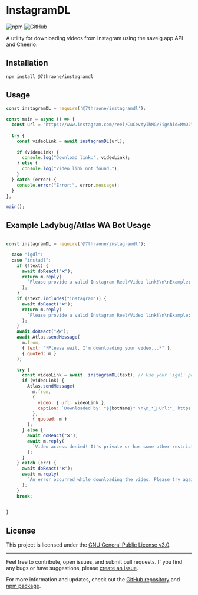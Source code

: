# InstagramDL

![npm](https://img.shields.io/npm/v/@7thraone/instagramdl?color=%231e81b0&style=for-the-badge)
![GitHub](https://img.shields.io/github/license/7thRA-ONE/INSTAGRAMDL?color=%231e81b0&style=for-the-badge)

A utility for downloading videos from Instagram using the saveig.app API and Cheerio.

## Installation

```bash
npm install @7thraone/instagramdl
```

## Usage

```javascript
const instagramDL = require('@7thraone/instagramdl');

const main = async () => {
  const url = "https://www.instagram.com/reel/CuCevAyIhMG/?igshid=MmU2YjMzNjRlOQ==";
  
  try {
    const videoLink = await instagramDL(url);
    
    if (videoLink) {
      console.log("Download link:", videoLink);
    } else {
      console.log("Video link not found.");
    }
  } catch (error) {
    console.error("Error:", error.message);
  }
};

main();
```

## Example Ladybug/Atlas WA Bot Usage

```javascript

const instagramDL = require('@7thraone/instagramdl');

  case "igdl":
  case "instadl":
    if (!text) {
      await doReact("❌");
      return m.reply(
        `Please provide a valid Instagram Reel/Video link!\n\nExample: *${prefix}igdl https://www.instagram.com/p/CP7Y4Y8J8ZU/*`
      );
    }
    if (!text.includes("instagram")) {
      await doReact("❌");
      return m.reply(
        `Please provide a valid Instagram Reel/Video link!\n\nExample: *${prefix}igdl https://www.instagram.com/p/CP7Y4Y8J8ZU/*`
      );
    }
    await doReact("📥");
    await Atlas.sendMessage(
      m.from,
      { text: "*Please wait, I'm downloading your video...*" },
      { quoted: m }
    );

    try {
      const videoLink = await  instagramDL(text); // Use your 'igdl' package here
      if (videoLink) {
        Atlas.sendMessage(
          m.from,
          {
            video: { url: videoLink },
            caption: `Downloaded by: *${botName}* \n\n_*🧩 Url:*_ https://github.com/yourusername/igdl \n`,
          },
          { quoted: m }
        );
      } else {
        await doReact("❌");
        await m.reply(
          `Video access denied! It's private or has some other restrictions.`
        );
      }
    } catch (err) {
      await doReact("❌");
      await m.reply(
        `An error occurred while downloading the video. Please try again later.`
      );
    }
    break;

 
}
```

## License

This project is licensed under the [GNU General Public License v3.0](LICENSE).

---

Feel free to contribute, open issues, and submit pull requests. If you find any bugs or have suggestions, please [create an issue](https://github.com/7thRA-ONE/instagramdl/issues).

For more information and updates, check out the [GitHub repository](https://github.com/7thRA-ONE/instagramdl) and [npm package](https://www.npmjs.com/package/@7thraone/instagramdl).
 

 
